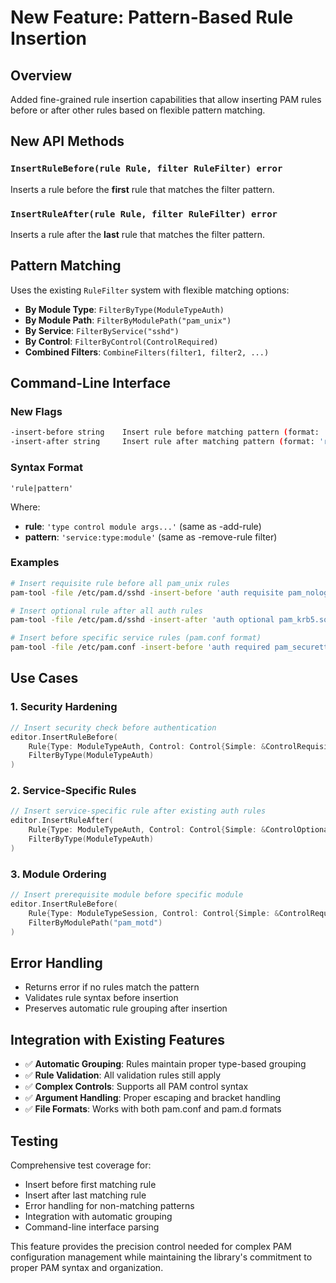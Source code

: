 # New Feature: Pattern-Based Rule Insertion

## Overview

Added fine-grained rule insertion capabilities that allow inserting PAM rules before or after other rules based on flexible pattern matching.

## New API Methods

### `InsertRuleBefore(rule Rule, filter RuleFilter) error`

Inserts a rule before the **first** rule that matches the filter pattern.

### `InsertRuleAfter(rule Rule, filter RuleFilter) error`

Inserts a rule after the **last** rule that matches the filter pattern.

## Pattern Matching

Uses the existing `RuleFilter` system with flexible matching options:

- **By Module Type**: `FilterByType(ModuleTypeAuth)`
- **By Module Path**: `FilterByModulePath("pam_unix")`
- **By Service**: `FilterByService("sshd")`
- **By Control**: `FilterByControl(ControlRequired)`
- **Combined Filters**: `CombineFilters(filter1, filter2, ...)`

## Command-Line Interface

### New Flags

```bash
-insert-before string    Insert rule before matching pattern (format: 'rule|pattern')
-insert-after string     Insert rule after matching pattern (format: 'rule|pattern')
```

### Syntax Format

```
'rule|pattern'
```

Where:

- **rule**: `'type control module args...'` (same as -add-rule)
- **pattern**: `'service:type:module'` (same as -remove-rule filter)

### Examples

```bash
# Insert requisite rule before all pam_unix rules
pam-tool -file /etc/pam.d/sshd -insert-before 'auth requisite pam_nologin.so|::pam_unix'

# Insert optional rule after all auth rules
pam-tool -file /etc/pam.d/sshd -insert-after 'auth optional pam_krb5.so|:auth:'

# Insert before specific service rules (pam.conf format)
pam-tool -file /etc/pam.conf -insert-before 'auth required pam_securetty.so|login::'
```

## Use Cases

### 1. **Security Hardening**

```go
// Insert security check before authentication
editor.InsertRuleBefore(
    Rule{Type: ModuleTypeAuth, Control: Control{Simple: &ControlRequisite}, ModulePath: "pam_securetty.so"},
    FilterByType(ModuleTypeAuth)
)
```

### 2. **Service-Specific Rules**

```go
// Insert service-specific rule after existing auth rules
editor.InsertRuleAfter(
    Rule{Type: ModuleTypeAuth, Control: Control{Simple: &ControlOptional}, ModulePath: "pam_krb5.so"},
    FilterByType(ModuleTypeAuth)
)
```

### 3. **Module Ordering**

```go
// Insert prerequisite module before specific module
editor.InsertRuleBefore(
    Rule{Type: ModuleTypeSession, Control: Control{Simple: &ControlRequired}, ModulePath: "pam_systemd.so"},
    FilterByModulePath("pam_motd")
)
```

## Error Handling

- Returns error if no rules match the pattern
- Validates rule syntax before insertion
- Preserves automatic rule grouping after insertion

## Integration with Existing Features

- ✅ **Automatic Grouping**: Rules maintain proper type-based grouping
- ✅ **Rule Validation**: All validation rules still apply
- ✅ **Complex Controls**: Supports all PAM control syntax
- ✅ **Argument Handling**: Proper escaping and bracket handling
- ✅ **File Formats**: Works with both pam.conf and pam.d formats

## Testing

Comprehensive test coverage for:

- Insert before first matching rule
- Insert after last matching rule
- Error handling for non-matching patterns
- Integration with automatic grouping
- Command-line interface parsing

This feature provides the precision control needed for complex PAM configuration management while maintaining the library's commitment to proper PAM syntax and organization.
